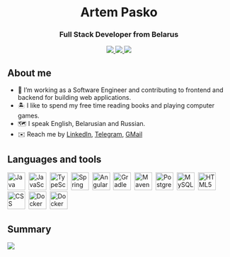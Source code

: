 <div id="header" align="center">
    <h1>Artem Pasko</h1>
    <h3>Full Stack Developer from Belarus</h3>
</div>
<div id="social" align="center">
    <a href="https://www.linkedin.com/in/artempasko/">
        <img src="https://img.shields.io/badge/LinkedIn-blue?style=for-the-badge&logo=linkedin&logoColor=white"/>
    </a>
    <a href="https://t.me/guramiArt">
        <img src="https://img.shields.io/badge/Telegram-blue?style=for-the-badge&logo=telegram&logoColor=white"/>
    </a>
    <a href="mailto: artem.pasko.dev@gmail.com">
        <img src="https://img.shields.io/badge/Gmail-blue?style=for-the-badge&logo=gmail&logoColor=white"/>
    </a>
</div>

## About me
- :briefcase: I’m working as a Software Engineer and contributing to frontend and backend for building web applications.
- :desert_island: I like to spend my free time reading books and playing computer games.
- :world_map: I speak English, Belarusian and Russian.
- :envelope: Reach me by [LinkedIn](https://www.linkedin.com/in/artempasko/), [Telegram](https://t.me/guramiArt), [GMail](mailto:artem.pasko.dev@gmail.com)

## Languages and tools
<div>
  <img src="https://cdn.jsdelivr.net/gh/devicons/devicon@latest/icons/java/java-original.svg" title="Java" alt="Java" width="40" height="40"/>&nbsp;
  <img src="https://cdn.jsdelivr.net/gh/devicons/devicon@latest/icons/javascript/javascript-original.svg" title="JavaScript" alt="JavaScript" width="40" height="40"/>&nbsp;
  <img src="https://cdn.jsdelivr.net/gh/devicons/devicon@latest/icons/typescript/typescript-original.svg" title="TypeScript" alt="TypeScript" width="40" height="40"/>&nbsp;
  <img src="https://cdn.jsdelivr.net/gh/devicons/devicon@latest/icons/spring/spring-original.svg" title="Spring" alt="Spring" width="40" height="40"/>&nbsp;
  <img src="https://cdn.jsdelivr.net/gh/devicons/devicon@latest/icons/angular/angular-original.svg" title="Angular" alt="Angular" width="40" height="40"/>&nbsp;
  <img src="https://cdn.jsdelivr.net/gh/devicons/devicon@latest/icons/gradle/gradle-original.svg" title="Gradle" alt="Gradle" width="40" height="40"/>&nbsp;
  <img src="https://cdn.jsdelivr.net/gh/devicons/devicon@latest/icons/maven/maven-original.svg" title="Maven" alt="Maven" width="40" height="40"/>&nbsp;
  <img src="https://cdn.jsdelivr.net/gh/devicons/devicon@latest/icons/postgresql/postgresql-original.svg" title="PostgreSQL" alt="PostgreSQL" width="40" height="40"/>&nbsp;
  <img src="https://cdn.jsdelivr.net/gh/devicons/devicon@latest/icons/mysql/mysql-original.svg" title="MySQL" alt="MySQL" width="40" height="40"/>&nbsp;
  <img src="https://cdn.jsdelivr.net/gh/devicons/devicon@latest/icons/html5/html5-original.svg" title="HTML5" alt="HTML5" width="40" height="40"/>&nbsp;
  <img src="https://cdn.jsdelivr.net/gh/devicons/devicon@latest/icons/css3/css3-original.svg" title="CSS" alt="CSS" width="40" height="40"/>&nbsp;
  <img src="https://cdn.jsdelivr.net/gh/devicons/devicon@latest/icons/docker/docker-original.svg" title="Docker" alt="Docker" width="40" height="40"/>&nbsp;
  <img src="https://cdn.jsdelivr.net/gh/devicons/devicon@latest/icons/git/git-original.svg" title="Docker" alt="Docker" width="40" height="40"/>&nbsp;
</div>

## Summary
![](http://github-profile-summary-cards.vercel.app/api/cards/profile-details?username=artempasko&theme=github_dark)
<!--![](http://github-profile-summary-cards.vercel.app/api/cards/stats?username=artempasko&theme=github_dark)
![](http://github-profile-summary-cards.vercel.app/api/cards/productive-time?username=artempasko&theme=github_dark&utcOffset=3)-->
